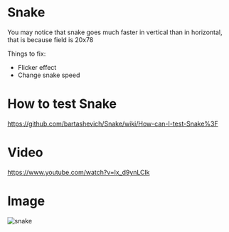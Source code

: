 # Snake

You may notice that snake goes much faster in vertical than in horizontal, that is because field is 20x78

Things to fix:
 - Flicker effect
 - Change snake speed

# How to test Snake
https://github.com/bartashevich/Snake/wiki/How-can-I-test-Snake%3F

# Video
https://www.youtube.com/watch?v=lx_d9ynLClk

# Image
![snake](https://user-images.githubusercontent.com/9809095/50657427-61acd480-0f8e-11e9-82da-f93c8842bd4e.jpg)
